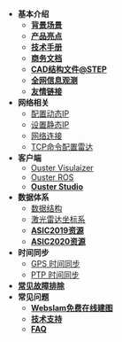 - **基本介绍**
    - **[背景场景](/Background)**
    - **[产品亮点](/Highlights)**
    - **[技术手册](/Catalog)**
    - **[商务文档](/TC)**
    - **[CAD结构文件@STEP](/CAD)**
    - **[全网信息观测](https://io.oslidar.com/)**
    - **[友情链接](/links)**
- **网络相关**
    - [配置动态IP](DHCP.md)
    - [设置静态IP](staticIP.md)
    - [网络连接](Network.md)
    - [TCP命令配置雷达](tcpCommand.md)
- **客户端**
    - [Ouster Visulaizer](OusterViz.md)
    - [Ouster ROS](OusterROS.md)
    - **[Ouster Studio](/OusterStudio)**
- **数据体系**
    - [数据结构](datastructure.md)
    - [激光雷达坐标系](coordinate.md)
    - **[ASIC2019资源](/ASIC2019)**
    - **[ASIC2020资源](/ASIC2020)**
- **时间同步**
    - [GPS 时间同步](syncGPS.md)
    - [PTP 时间同步](syncPTP.md)
- [**常见故障排除**](Troubleshooting.md)
- **常见问题**
    - **[Webslam免费在线建图](/Webslam)**
    - **[技术支持](https://ouster.atlassian.net/servicedesk/customer/portal/8/group/22/create/86)**
    - [**FAQ**](/FAQ)

